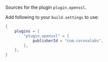 Sources for the plugin `plugin.openssl`.

Add following to your `build.settings` to use:
```lua
{
    plugins = {
        "plugin.openssl" = {
            publisherId = "com.coronalabs",
        },
    },
}
```
